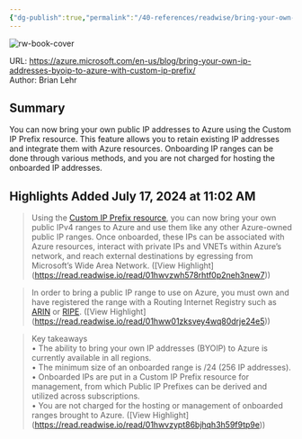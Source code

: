 ```yaml
---
{"dg-publish":true,"permalink":"/40-references/readwise/bring-your-own-ip-addresses-byoip-to-azure-with-custom-ip-prefix/","tags":["rw/articles"]}
---
```



![rw-book-cover](https://azure.microsoft.com/en-us/blog/wp-content/uploads/2022/03/f216b134-24a6-4a59-bb9a-5e276aa67e77.webp)

  

URL: <https://azure.microsoft.com/en-us/blog/bring-your-own-ip-addresses-byoip-to-azure-with-custom-ip-prefix/>  
Author: Brian Lehr

## Summary

You can now bring your own public IP addresses to Azure using the Custom IP Prefix resource. This feature allows you to retain existing IP addresses and integrate them with Azure resources. Onboarding IP ranges can be done through various methods, and you are not charged for hosting the onboarded IP addresses.

## Highlights Added July 17, 2024 at 11:02 AM

> Using the [Custom IP Prefix resource](https://docs.microsoft.com/azure/virtual-network/ip-services/custom-ip-address-prefix), you can now bring your own public IPv4 ranges to Azure and use them like any other Azure-owned public IP ranges. Once onboarded, these IPs can be associated with Azure resources, interact with private IPs and VNETs within Azure’s network, and reach external destinations by egressing from Microsoft’s Wide Area Network. ([View Highlight] (<https://read.readwise.io/read/01hwvzwh578rhtf0p2neh3new7>))

> In order to bring a public IP range to use on Azure, you must own and have registered the range with a Routing Internet Registry such as [ARIN](https://www.arin.net/) or [RIPE](https://www.ripe.net/). ([View Highlight] (<https://read.readwise.io/read/01hww01zksvey4wq80drje24e5>))

> Key takeaways  
> • The ability to bring your own IP addresses (BYOIP) to Azure is currently available in all regions.  
> • The minimum size of an onboarded range is /24 (256 IP addresses).  
> • Onboarded IPs are put in a Custom IP Prefix resource for management, from which Public IP Prefixes can be derived and utilized across subscriptions.  
> • You are not charged for the hosting or management of onboarded ranges brought to Azure. ([View Highlight] (<https://read.readwise.io/read/01hwvzypt86bjhqh3h59f9tp9e>))
